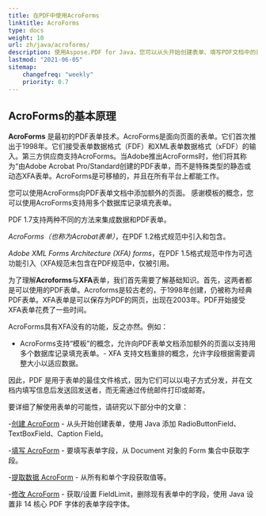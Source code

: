 ```yaml
---
title: 在PDF中使用AcroForms
linktitle: AcroForms
type: docs
weight: 10
url: zh/java/acroforms/
description: 使用Aspose.PDF for Java，您可以从头开始创建表单、填写PDF文档中的表单字段、从表单中提取数据、在现有表单中添加或删除字段。
lastmod: "2021-06-05"
sitemap:
    changefreq: "weekly"
    priority: 0.7
---
```


## AcroForms的基本原理

**AcroForms** 是最初的PDF表单技术。AcroForms是面向页面的表单。它们首次推出于1998年。它们接受表单数据格式（FDF）和XML表单数据格式（xFDF）的输入。第三方供应商支持AcroForms。当Adobe推出AcroForms时，他们将其称为“由Adobe Acrobat Pro/Standard创建的PDF表单，而不是特殊类型的静态或动态XFA表单。AcroForms是可移植的，并且在所有平台上都能工作。

您可以使用AcroForms向PDF表单文档中添加额外的页面。
 感谢模板的概念，您可以使用AcroForms支持用多个数据库记录填充表单。

PDF 1.7支持两种不同的方法来集成数据和PDF表单。

*AcroForms（也称为Acrobat表单）*，在PDF 1.2格式规范中引入和包含。

*Adobe XML Forms Architecture (XFA) forms*，在PDF 1.5格式规范中作为可选功能引入（XFA规范未包含在PDF规范中，仅被引用。

为了理解**Acroforms**与**XFA**表单，我们首先需要了解基础知识。首先，这两者都是可以使用的PDF表单。Acroforms是较古老的，于1998年创建，仍被称为经典PDF表单。XFA表单是可以保存为PDF的网页，出现在2003年。PDF开始接受XFA表单花费了一些时间。

AcroForms具有XFA没有的功能，反之亦然。例如：

- AcroForms支持“模板”的概念，允许向PDF表单文档添加额外的页面以支持用多个数据库记录填充表单。- XFA 支持文档重排的概念，允许字段根据需要调整大小以适应数据。

因此，PDF 是用于表单的最佳文件格式，因为它们可以以电子方式分发，并在文档内填写信息后发送回发送者，而无需通过传统邮件打印或邮寄。

要详细了解使用表单的可能性，请研究以下部分中的文章：

-[创建 AcroForm](/pdf/java/create-form/) - 从头开始创建表单，使用 Java 添加 RadioButtonField、TextBoxField、Caption Field。

-[填写 AcroForm](/pdf/java/fill-form/) - 要填写表单字段，从 Document 对象的 Form 集合中获取字段。

-[提取数据 AcroForm](/pdf/java/extract-form/) - 从所有和单个字段获取值等。

-[修改 AcroForm](/pdf/java/modifing-form/) - 获取/设置 FieldLimit，删除现有表单中的字段，使用 Java 设置非 14 核心 PDF 字体的表单字段字体。